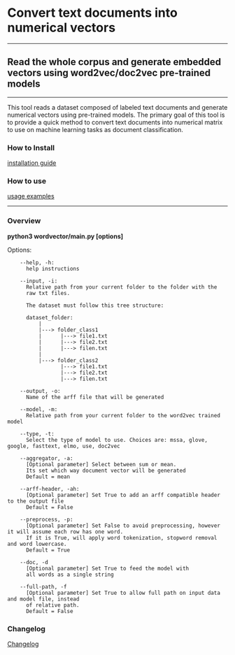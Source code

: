 # Convert text documents into numerical vectors
---
## Read the whole corpus and generate embedded vectors using word2vec/doc2vec pre-trained models
---

This tool reads a dataset composed of labeled text documents and generate numerical vectors using pre-trained models.
The primary goal of this tool is to provide a quick method to convert text documents into numerical matrix to 
use on machine learning tasks as document classification.

### How to Install

[installation guide](docs/Install.md)


### How to use 

[usage examples](docs/examples.md)


---
### Overview

**python3 wordvector/main.py [options]**

  Options:

        --help, -h:
          help instructions

        --input, -i: 
          Relative path from your current folder to the folder with the 
          raw txt files.

          The dataset must follow this tree structure:

          dataset_folder:
              |
              |---> folder_class1
              |      |---> file1.txt
              |      |---> file2.txt
              |      |---> filen.txt
              |
              |---> folder_class2
                     |---> file1.txt
                     |---> file2.txt
                     |---> filen.txt

        --output, -o: 
          Name of the arff file that will be generated

        --model, -m: 
          Relative path from your current folder to the word2vec trained model

        --type, -t: 
          Select the type of model to use. Choices are: mssa, glove, google, fasttext, elmo, use, doc2vec

        --aggregator, -a: 
          [Optional parameter] Select between sum or mean. 
          Its set which way document vector will be generated
          Default = mean
        
        --arff-header, -ah: 
          [Optional parameter] Set True to add an arff compatible header to the output file
          Default = False

        --preprocess, -p:
          [Optional parameter] Set False to avoid preprocessing, however it will assume each row has one word.
          If it is True, will apply word tokenization, stopword removal and word lowercase.
          Default = True 
          
        --doc, -d
          [Optional parameter] Set True to feed the model with
          all words as a single string
          
        --full-path, -f
          [Optional parameter] Set True to allow full path on input data and model file, instead
          of relative path.
          Default = False

        
### Changelog 

[Changelog](docs/changelog.md)
